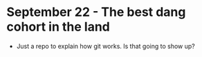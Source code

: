 # September 22 - The best dang cohort in the land

- Just a repo to explain how git works.
Is that going to show up?